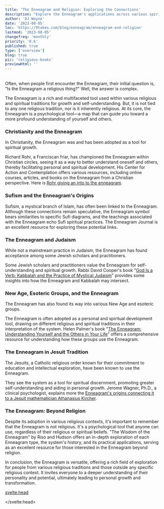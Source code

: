 ```yaml
---
title: 'The Enneagram and Religion: Exploring the Connections'
description: "Explore the Enneagram's applications across various spiritual traditions and its use as a universal tool for self-understanding"
author: 'DJ Wayne'
date: '2023-08-05'
loc: 'https://9takes.com/blog/enneagram/enneagram-and-religion'
lastmod: '2023-08-05'
changefreq: 'monthly'
priority: '0.6'
published: true
type: ['overview']
blog: true
pic: 'religious-books'
previewHtml: ''
---
```


<script>
	import  PopCard  from "../../lib/components/atoms/PopCard.svelte";
</script>

<div
	style="display: flex;
    justify-content: center;
    margin: 1rem 0;
	"
>
  <PopCard
		image={`/blogs/religious-books.webp`}
		showIcon={false}
		displayText=""
    altText="sacred books"
    tint={false}
		subtext=""
	/>
</div>

<p class="firstLetter">Often, when people first encounter the Enneagram, their initial question is, "Is the Enneagram a religious thing?" Well, the answer is complex.</p>

The Enneagram is a rich and multifaceted tool used within various religious and spiritual traditions for growth and self-understanding. But, it is not tied to any one religious tradition, nor is it inherently religious. At its core, the Enneagram is a psychological tool—a map that can guide you toward a more profound understanding of yourself and others.

### Christianity and the Enneagram

In Christianity, the Enneagram was and has been adopted as a tool for spiritual growth. 

Richard Rohr, a Franciscan friar, has championed the Enneagram within Christian circles, seeing it as a way to better understand oneself and others, thereby facilitating personal and spiritual development. His Center for Action and Contemplation offers various resources, including online courses, articles, and books on the Enneagram from a Christian perspective. Here is <a class="external-link" target="_blank" rel="noopener noreferrer" href="https://cac.org/daily-meditations/the-enneagram-an-introduction/" >Rohr giving an into to the enneagram</a>.

### Sufism and the Enneagram's Origins

Sufism, a mystical branch of Islam, has often been linked to the Enneagram. Although these connections remain speculative, the Enneagram symbol bears similarities to specific Sufi diagrams, and the teachings associated with the Enneagram echo Sufi spiritual practices. The Enneagram Journal is an excellent resource for exploring these potential links.

### The Enneagram and Judaism

While not a mainstream practice in Judaism, the Enneagram has found acceptance among some Jewish scholars and practitioners. 

Some Jewish scholars and practitioners value the Enneagram for self-understanding and spiritual growth. Rabbi David Cooper's book "<a class="external-link" target="_blank" rel="noopener noreferrer" href="https://www.amazon.com/God-Verb-Kabbalah-Practice-Mystical/dp/1573226947" >God Is a Verb: Kabbalah and the Practice of Mystical Judaism</a>" provides some insights into how the Enneagram and Kabbalah may intersect.

### New Age, Esoteric Groups, and the Enneagram

The Enneagram has also found its way into various New Age and esoteric groups. 

The Enneagram is often adopted as a personal and spiritual development tool, drawing on different religious and spiritual traditions in their interpretation of the system. Helen Palmer's book "<a class="external-link" target="_blank" rel="noopener noreferrer" href="https://www.amazon.com/Enneagram-Understanding-Yourself-Others-Your/dp/0062506838" >The Enneagram: Understanding Yourself and the Others in Your Life</a>" offers a comprehensive resource for understanding how these groups use the Enneagram.

### The Enneagram in Jesuit Tradition

The Jesuits, a Catholic religious order known for their commitment to education and intellectual exploration, have been known to use the Enneagram. 

They see the system as a tool for spiritual discernment, promoting greater self-understanding and aiding in personal growth. Jerome Wagner, Ph.D., a clinical psychologist, explains more the <a class="external-link" target="_blank" rel="noopener noreferrer" href="https://enneagramspectrum.com/173/history-of-the-enneagram/" > Enneagram's origins connecting it to a Jesuit mathematician Athanasius Kircher</a>.

### The Enneagram: Beyond Religion

Despite its adoption in various religious contexts, it's important to remember that the Enneagram is not religious. It's a psychological tool that anyone can use, regardless of their religious or spiritual beliefs. "The Wisdom of the Enneagram" by Riso and Hudson offers an in-depth exploration of each Enneagram type, the system's history, and its practical applications, serving as an excellent resource for those interested in the Enneagram beyond religion.

In conclusion, the Enneagram is versatile, offering a rich field of exploration for people from various religious traditions and those outside any specific religious context. It invites everyone to a deeper understanding of their personality and potential, ultimately leading to personal growth and transformation.

<svelte:head>

<script type="application/ld+json">
{
    "@context": "http://schema.org",
  "@graph": [
    {
      "@type": "Article",
      "articleBody": "Often, when people first encounter the Enneagram, their initial question is, \"Is the Enneagram a religious thing?\" The answer, as is often the case with nuanced systems, is not straightforward. The Enneagram is a rich and multifaceted tool used within various religious and spiritual traditions for growth and self-understanding. However, it is not tied exclusively to any one religious tradition or inherently religious. At its core, the Enneagram is a psychological tool—a kind of map that can guide us toward a more profound understanding of ourselves and others.",
      "creator": {
        "@type": "Person",
        "name": "DJ Wayne",
        "sameAs": ["https://www.instagram.com/djwayne3/", "https://www.youtube.com/@djwayne3", "https://www.linkedin.com/in/davidtwayne/", "https://twitter.com/djwayne3"
        ]
      },
      "author": {
        "@type": "Person",
        "name": "DJ Wayne",
        "sameAs": ["https://www.instagram.com/djwayne3/","https://www.youtube.com/@djwayne3","https://www.linkedin.com/in/davidtwayne/","https://twitter.com/djwayne3"
        ]
      },
      "dateModified": {
        "@type": "Date",
        "@value": "2023-08-04"
      },
      "datePublished": {
        "@type": "Date",
        "@value": "2023-08-04"
      },
      "description": "This blog post examines the various contexts in which the Enneagram has been applied, ranging from religious practices to psychological tools. It discusses how different religions and spiritual traditions, including Christianity, Sufism, Judaism, New Age groups, and the Jesuits, have adopted the Enneagram for spiritual growth and self-understanding.",
      "headline": "The Enneagram: A Spiritual Tool Beyond Religious Boundaries",
      "image": {
        "@type": "ImageObject",
        "height": 900,
        "url": "https://9takes.com/blogs/religious-books.webp",
        "width": 900
      },
      "mainEntityOfPage": {
        "@id": "https://9takes.com/blog/enneagram/enneagram-and-religion",
        "@type": "WebPage"
      },
      "publisher": {
        "@type": "Organization",
        "logo": {
          "@type": "ImageObject",
          "url": "https://9takes.com/brand/darkRubix.png"
        },
        "name": "9takes",
        "sameAs": ["https://www.instagram.com/9takesdotcom/", "https://twitter.com/9takesdotcom"
        ]
      }
    },
    {
      "@type": "FAQPage",
      "mainEntity": [
        {
          "@type": "Question",
          "acceptedAnswer": {
            "@type": "Answer",
            "text": "The Enneagram is a rich and multifaceted tool used within various religious and spiritual traditions for growth and self-understanding. However, it is not tied exclusively to any religious tradition or inherently religious."
          },
          "name": "Is the Enneagram a religious thing?"
        },
        {
          "@type": "Question",
          "acceptedAnswer": {
            "@type": "Answer",
            "text": "Christianity, Sufism, Judaism, New Age groups, and the Jesuits have adopted the Enneagram for spiritual growth and self-understanding."
          },
          "name": "Which religious and spiritual traditions have adopted the Enneagram?"
        },
        {
          "@type": "Question",
          "acceptedAnswer": {
            "@type": "Answer",
            "text": "Despite its adoption in various religious contexts, the Enneagram is not inherently religious. It's a psychological tool that anyone can use, regardless of their religious or spiritual beliefs."
          },
          "name": "Can the Enneagram be used outside religious contexts?"
        },
        {
          "@type": "Question",
          "acceptedAnswer": {
            "@type": "Answer",
            "text": "The Enneagram is a tool that offers a rich field of exploration for people from various religious traditions and those outside any specific religious context. It invites everyone to a deeper understanding of their personality and potentials, ultimately leading to personal growth and transformation."
          },
          "name": "What is the main benefit of using the Enneagram?"
        }
      ]
    }
  ]
}
</script>

</svelte:head>

<style lang="scss">
</style>
